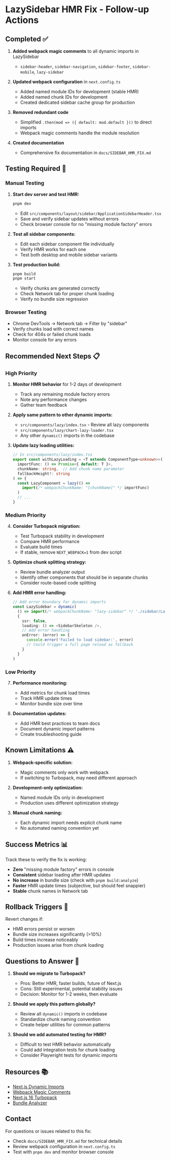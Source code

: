 # LazySidebar HMR Fix - Follow-up Actions

## Completed ✅

1. **Added webpack magic comments** to all dynamic imports in LazySidebar
   - `sidebar-header`, `sidebar-navigation`, `sidebar-footer`, `sidebar-mobile`, `lazy-sidebar`
   
2. **Updated webpack configuration** in `next.config.ts`
   - Added named module IDs for development (stable HMR)
   - Added named chunk IDs for development
   - Created dedicated sidebar cache group for production

3. **Removed redundant code**
   - Simplified `.then(mod => ({ default: mod.default }))` to direct imports
   - Webpack magic comments handle the module resolution

4. **Created documentation**
   - Comprehensive fix documentation in `docs/SIDEBAR_HMR_FIX.md`

## Testing Required 🧪

### Manual Testing
1. **Start dev server and test HMR:**
   ```bash
   pnpm dev
   ```
   - Edit `src/components/layout/sidebar/ApplicationSidebarHeader.tsx`
   - Save and verify sidebar updates without errors
   - Check browser console for no "missing module factory" errors

2. **Test all sidebar components:**
   - Edit each sidebar component file individually
   - Verify HMR works for each one
   - Test both desktop and mobile sidebar variants

3. **Test production build:**
   ```bash
   pnpm build
   pnpm start
   ```
   - Verify chunks are generated correctly
   - Check Network tab for proper chunk loading
   - Verify no bundle size regression

### Browser Testing
- Chrome DevTools → Network tab → Filter by "sidebar"
- Verify chunks load with correct names
- Check for 404s or failed chunk loads
- Monitor console for any errors

## Recommended Next Steps 📋

### High Priority
1. **Monitor HMR behavior** for 1-2 days of development
   - Track any remaining module factory errors
   - Note any performance changes
   - Gather team feedback

2. **Apply same pattern to other dynamic imports:**
   - `src/components/lazy/index.tsx` - Review all lazy components
   - `src/components/lazy/chart-lazy-loader.tsx`
   - Any other `dynamic()` imports in the codebase

3. **Update lazy loading utilities:**
   ```typescript
   // In src/components/lazy/index.tsx
   export const withLazyLoading = <T extends ComponentType<unknown>>(
     importFunc: () => Promise<{ default: T }>,
     chunkName: string,  // Add chunk name parameter
     fallbackHeight?: string
   ) => {
     const LazyComponent = lazy(() => 
       import(/* webpackChunkName: "[chunkName]" */ importFunc)
     )
     // ...
   }
   ```

### Medium Priority
4. **Consider Turbopack migration:**
   - Test Turbopack stability in development
   - Compare HMR performance
   - Evaluate build times
   - If stable, remove `NEXT_WEBPACK=1` from dev script

5. **Optimize chunk splitting strategy:**
   - Review bundle analyzer output
   - Identify other components that should be in separate chunks
   - Consider route-based code splitting

6. **Add HMR error handling:**
   ```typescript
   // Add error boundary for dynamic imports
   const LazySidebar = dynamic(
     () => import(/* webpackChunkName: "lazy-sidebar" */ './sidebar/LazySidebar'),
     {
       ssr: false,
       loading: () => <SidebarSkeleton />,
       // Add error handling
       onError: (error) => {
         console.error('Failed to load sidebar:', error)
         // Could trigger a full page reload as fallback
       }
     }
   )
   ```

### Low Priority
7. **Performance monitoring:**
   - Add metrics for chunk load times
   - Track HMR update times
   - Monitor bundle size over time

8. **Documentation updates:**
   - Add HMR best practices to team docs
   - Document dynamic import patterns
   - Create troubleshooting guide

## Known Limitations ⚠️

1. **Webpack-specific solution:**
   - Magic comments only work with webpack
   - If switching to Turbopack, may need different approach

2. **Development-only optimization:**
   - Named module IDs only in development
   - Production uses different optimization strategy

3. **Manual chunk naming:**
   - Each dynamic import needs explicit chunk name
   - No automated naming convention yet

## Success Metrics 📊

Track these to verify the fix is working:

- **Zero** "missing module factory" errors in console
- **Consistent** sidebar loading after HMR updates
- **No increase** in bundle size (check with `pnpm build:analyze`)
- **Faster** HMR update times (subjective, but should feel snappier)
- **Stable** chunk names in Network tab

## Rollback Triggers 🚨

Revert changes if:
- HMR errors persist or worsen
- Bundle size increases significantly (>10%)
- Build times increase noticeably
- Production issues arise from chunk loading

## Questions to Answer 🤔

1. **Should we migrate to Turbopack?**
   - Pros: Better HMR, faster builds, future of Next.js
   - Cons: Still experimental, potential stability issues
   - Decision: Monitor for 1-2 weeks, then evaluate

2. **Should we apply this pattern globally?**
   - Review all `dynamic()` imports in codebase
   - Standardize chunk naming convention
   - Create helper utilities for common patterns

3. **Should we add automated testing for HMR?**
   - Difficult to test HMR behavior automatically
   - Could add integration tests for chunk loading
   - Consider Playwright tests for dynamic imports

## Resources 📚

- [Next.js Dynamic Imports](https://nextjs.org/docs/advanced-features/dynamic-import)
- [Webpack Magic Comments](https://webpack.js.org/api/module-methods/#magic-comments)
- [Next.js 16 Turbopack](https://nextjs.org/docs/architecture/turbopack)
- [Bundle Analyzer](https://www.npmjs.com/package/@next/bundle-analyzer)

## Contact

For questions or issues related to this fix:
- Check `docs/SIDEBAR_HMR_FIX.md` for technical details
- Review webpack configuration in `next.config.ts`
- Test with `pnpm dev` and monitor browser console
